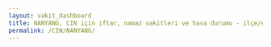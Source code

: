 ```yaml
---
layout: vakit_dashboard
title: NANYANG, CIN için iftar, namaz vakitleri ve hava durumu - ilçe/eyalet seç
permalink: /CIN/NANYANG/
---
```


<script type="text/javascript">
  var GLOBAL_COUNTRY = 'CIN';
  var GLOBAL_CITY = 'NANYANG';
  var GLOBAL_STATE = '';
  var lat = 72;
  var lon = 21;
</script>
